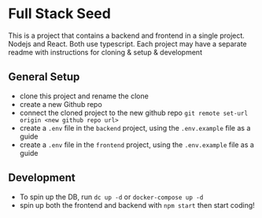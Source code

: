 # Full Stack Seed
This is a project that contains a backend and frontend in a single project. Nodejs and React. Both use typescript. Each project may have a separate readme with instructions for cloning & setup & development

## General Setup
- clone this project and rename the clone
- create a new Github repo
- connect the cloned project to the new github repo `git remote set-url origin <new github repo url>`
- create a `.env` file in the `backend` project, using the `.env.example` file as a guide
- create a `.env` file in the `frontend` project, using the `.env.example` file as a guide

## Development
- To spin up the DB, run `dc up -d` or `docker-compose up -d`
- spin up both the frontend and backend with `npm start` then start coding!
